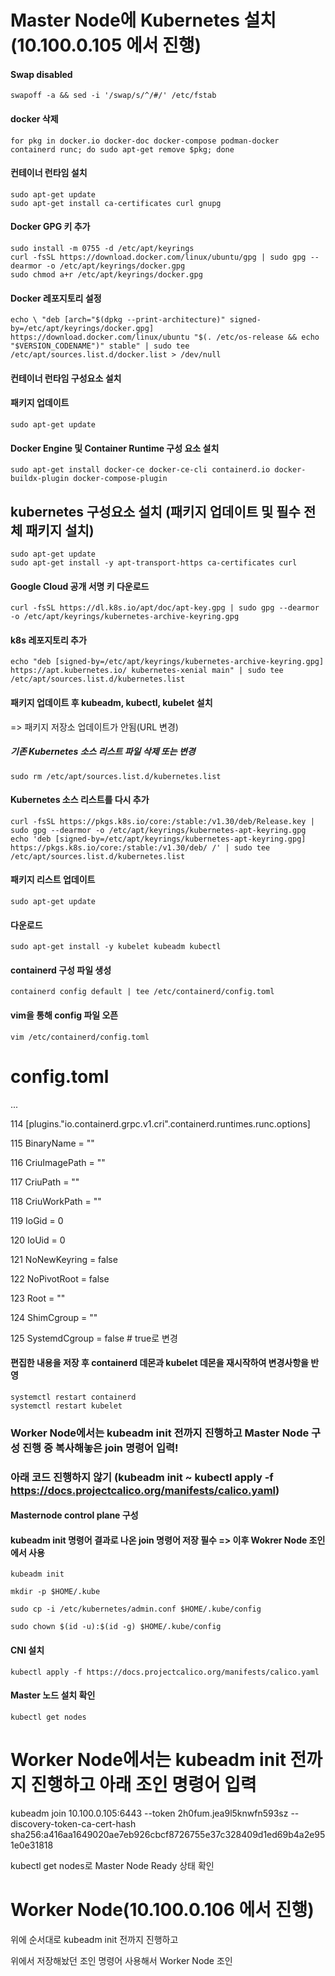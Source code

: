 # Master Node에 Kubernetes 설치(10.100.0.105 에서 진행)



#### Swap disabled

```
swapoff -a && sed -i '/swap/s/^/#/' /etc/fstab
```


#### docker 삭제

```
for pkg in docker.io docker-doc docker-compose podman-docker containerd runc; do sudo apt-get remove $pkg; done
```


#### 컨테이너 런타임 설치

```
sudo apt-get update
sudo apt-get install ca-certificates curl gnupg
```



#### Docker GPG 키 추가


```
sudo install -m 0755 -d /etc/apt/keyrings
curl -fsSL https://download.docker.com/linux/ubuntu/gpg | sudo gpg --dearmor -o /etc/apt/keyrings/docker.gpg
sudo chmod a+r /etc/apt/keyrings/docker.gpg
```

#### Docker 레포지토리 설정


```
echo \ "deb [arch="$(dpkg --print-architecture)" signed-by=/etc/apt/keyrings/docker.gpg] https://download.docker.com/linux/ubuntu "$(. /etc/os-release && echo "$VERSION_CODENAME")" stable" | sudo tee /etc/apt/sources.list.d/docker.list > /dev/null
```


#### 컨테이너 런타임 구성요소 설치


#### 패키지 업데이트


```
sudo apt-get update
```


#### Docker Engine 및 Container Runtime 구성 요소 설치


```
sudo apt-get install docker-ce docker-ce-cli containerd.io docker-buildx-plugin docker-compose-plugin
```


## kubernetes 구성요소 설치 (패키지 업데이트 및 필수 전체 패키지 설치)


```
sudo apt-get update
sudo apt-get install -y apt-transport-https ca-certificates curl
```


#### Google Cloud 공개 서명 키 다운로드


```
curl -fsSL https://dl.k8s.io/apt/doc/apt-key.gpg | sudo gpg --dearmor -o /etc/apt/keyrings/kubernetes-archive-keyring.gpg
```


#### k8s 레포지토리 추가


```
echo "deb [signed-by=/etc/apt/keyrings/kubernetes-archive-keyring.gpg] https://apt.kubernetes.io/ kubernetes-xenial main" | sudo tee /etc/apt/sources.list.d/kubernetes.list
```

#### 패키지 업데이트 후 kubeadm, kubectl, kubelet 설치


=> 패키지 저장소 업데이트가 안됨(URL 변경)


##### 기존 Kubernetes 소스 리스트 파일 삭제 또는 변경


```
sudo rm /etc/apt/sources.list.d/kubernetes.list
```


#### Kubernetes 소스 리스트를 다시 추가


```
curl -fsSL https://pkgs.k8s.io/core:/stable:/v1.30/deb/Release.key | sudo gpg --dearmor -o /etc/apt/keyrings/kubernetes-apt-keyring.gpg
echo 'deb [signed-by=/etc/apt/keyrings/kubernetes-apt-keyring.gpg] https://pkgs.k8s.io/core:/stable:/v1.30/deb/ /' | sudo tee /etc/apt/sources.list.d/kubernetes.list
```

#### 패키지 리스트 업데이트

```
sudo apt-get update
```

#### 다운로드


```
sudo apt-get install -y kubelet kubeadm kubectl
```


#### containerd 구성 파일 생성

```
containerd config default | tee /etc/containerd/config.toml
```

#### vim을 통해 config 파일 오픈


```
vim /etc/containerd/config.toml
```


# config.toml


...


114 [plugins."io.containerd.grpc.v1.cri".containerd.runtimes.runc.options]


115		BinaryName = ""


116 	CriuImagePath = ""


117 	CriuPath = ""


118 	CriuWorkPath = ""


119 	IoGid = 0


120 	IoUid = 0


121 	NoNewKeyring = false


122 	NoPivotRoot = false


123 	Root = ""


124 	ShimCgroup = ""


125 	SystemdCgroup = false # true로 변경


#### 편집한 내용을 저장 후 containerd 데몬과 kubelet 데몬을 재시작하여 변경사항을 반영


```
systemctl restart containerd
systemctl restart kubelet
```



### Worker Node에서는 kubeadm init 전까지 진행하고 Master Node 구성 진행 중 복사해놓은 join 명령어 입력!
### 아래 코드 진행하지 않기 (kubeadm init ~ kubectl apply -f https://docs.projectcalico.org/manifests/calico.yaml)


#### Masternode control plane 구성
#### **kubeadm init 명령어 결과로 나온 join 명령어 저장 필수 => 이후 Wokrer Node 조인에서 사용**


```
kubeadm init
```


```
mkdir -p $HOME/.kube
```

```
sudo cp -i /etc/kubernetes/admin.conf $HOME/.kube/config
```


```
sudo chown $(id -u):$(id -g) $HOME/.kube/config

```


#### CNI 설치


```
kubectl apply -f https://docs.projectcalico.org/manifests/calico.yaml
```


#### Master 노드 설치 확인


```
kubectl get nodes
```


# Worker Node에서는 kubeadm init 전까지 진행하고 아래 조인 명령어 입력


kubeadm join 10.100.0.105:6443 --token 2h0fum.jea9l5knwfn593sz --discovery-token-ca-cert-hash sha256:a416aa1649020ae7eb926cbcf8726755e37c328409d1ed69b4a2e951e0e31818


kubectl get nodes로 Master Node Ready 상태 확인


# Worker Node(10.100.0.106 에서 진행)


위에 순서대로 kubeadm init 전까지 진행하고

위에서 저장해놨던 조인 명령어 사용해서 Worker Node 조인
